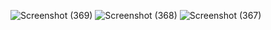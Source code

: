 ![Screenshot (369)](https://github.com/user-attachments/assets/0ff13d1f-1371-4ad5-8235-f5339cd3cb07)
![Screenshot (368)](https://github.com/user-attachments/assets/14ff3a21-8986-47c3-ab92-55c437b87006)
![Screenshot (367)](https://github.com/user-attachments/assets/c439e6bf-a74f-4965-bc49-6300ffce836d)
